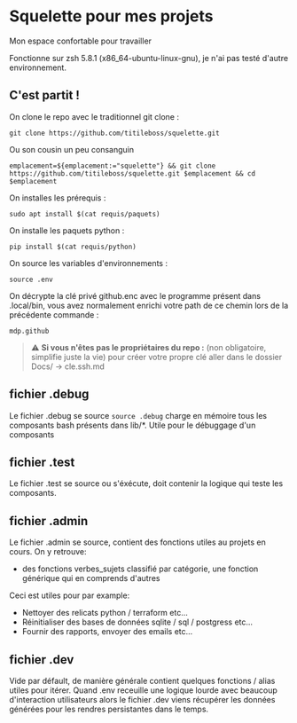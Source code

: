 # Squelette pour mes projets 

Mon espace confortable pour travailler

Fonctionne sur zsh 5.8.1 (x86_64-ubuntu-linux-gnu), je n'ai pas testé d'autre environnement.

## C'est partit !

On clone le repo avec le traditionnel git clone : 

```
git clone https://github.com/titileboss/squelette.git
```

Ou son cousin un peu consanguin 

```
emplacement=${emplacement:="squelette"} && git clone https://github.com/titileboss/squelette.git $emplacement && cd $emplacement
```

On installes les prérequis :

```
sudo apt install $(cat requis/paquets)  
```

On installe les paquets python :

```
pip install $(cat requis/python)
```

On source les variables d'environnements :
```
source .env
```

On décrypte la clé privé github.enc avec le programme présent dans .local/bin, vous avez normalement enrichi votre path de ce chemin lors de la précédente commande : 
```
mdp.github 
```
> :warning: **Si vous n'êtes pas le propriétaires du repo :** (non obligatoire, simplifie juste la vie) pour  créer votre propre clé aller dans le dossier Docs/ -> cle.ssh.md


## fichier .debug

Le fichier .debug se source `source .debug` charge en mémoire tous les composants bash présents dans lib/*.
Utile pour le débuggage d'un composants

## fichier .test

Le fichier .test se source ou s'éxécute, doit contenir la logique qui teste les composants.

## fichier .admin

Le fichier .admin se source, contient des fonctions utiles au projets en cours.
On y retrouve:
- des fonctions verbes_sujets classifié par catégorie, une fonction générique qui en comprends d'autres

Ceci est utiles pour par example:
- Nettoyer des relicats python / terraform etc...
- Réinitialiser des bases de données sqlite / sql / postgress etc...
- Fournir des rapports, envoyer des emails etc...

## fichier .dev

Vide par défault, de manière générale contient quelques fonctions / alias utiles pour itérer.
Quand .env receuille une logique lourde avec beaucoup d'interaction utilisateurs alors le fichier .dev viens récupérer les données générées pour les rendres persistantes dans le temps. 